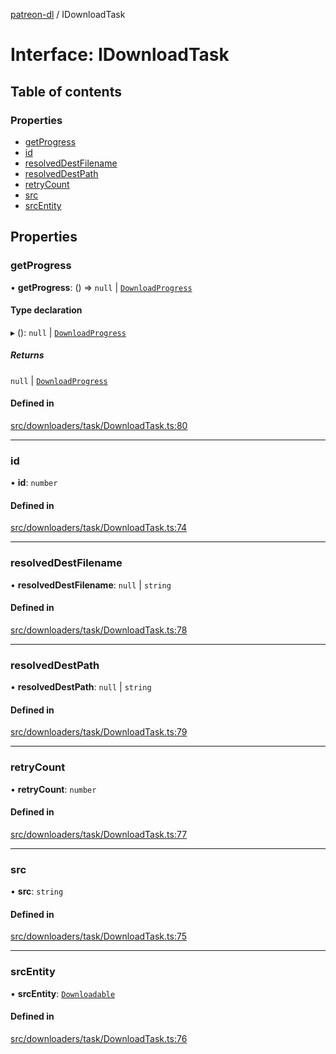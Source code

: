 [patreon-dl](../README.md) / IDownloadTask

# Interface: IDownloadTask

## Table of contents

### Properties

- [getProgress](IDownloadTask.md#getprogress)
- [id](IDownloadTask.md#id)
- [resolvedDestFilename](IDownloadTask.md#resolveddestfilename)
- [resolvedDestPath](IDownloadTask.md#resolveddestpath)
- [retryCount](IDownloadTask.md#retrycount)
- [src](IDownloadTask.md#src)
- [srcEntity](IDownloadTask.md#srcentity)

## Properties

### getProgress

• **getProgress**: () => ``null`` \| [`DownloadProgress`](DownloadProgress.md)

#### Type declaration

▸ (): ``null`` \| [`DownloadProgress`](DownloadProgress.md)

##### Returns

``null`` \| [`DownloadProgress`](DownloadProgress.md)

#### Defined in

[src/downloaders/task/DownloadTask.ts:80](https://github.com/patrickkfkan/patreon-dl/blob/47a7410/src/downloaders/task/DownloadTask.ts#L80)

___

### id

• **id**: `number`

#### Defined in

[src/downloaders/task/DownloadTask.ts:74](https://github.com/patrickkfkan/patreon-dl/blob/47a7410/src/downloaders/task/DownloadTask.ts#L74)

___

### resolvedDestFilename

• **resolvedDestFilename**: ``null`` \| `string`

#### Defined in

[src/downloaders/task/DownloadTask.ts:78](https://github.com/patrickkfkan/patreon-dl/blob/47a7410/src/downloaders/task/DownloadTask.ts#L78)

___

### resolvedDestPath

• **resolvedDestPath**: ``null`` \| `string`

#### Defined in

[src/downloaders/task/DownloadTask.ts:79](https://github.com/patrickkfkan/patreon-dl/blob/47a7410/src/downloaders/task/DownloadTask.ts#L79)

___

### retryCount

• **retryCount**: `number`

#### Defined in

[src/downloaders/task/DownloadTask.ts:77](https://github.com/patrickkfkan/patreon-dl/blob/47a7410/src/downloaders/task/DownloadTask.ts#L77)

___

### src

• **src**: `string`

#### Defined in

[src/downloaders/task/DownloadTask.ts:75](https://github.com/patrickkfkan/patreon-dl/blob/47a7410/src/downloaders/task/DownloadTask.ts#L75)

___

### srcEntity

• **srcEntity**: [`Downloadable`](../README.md#downloadable)

#### Defined in

[src/downloaders/task/DownloadTask.ts:76](https://github.com/patrickkfkan/patreon-dl/blob/47a7410/src/downloaders/task/DownloadTask.ts#L76)
